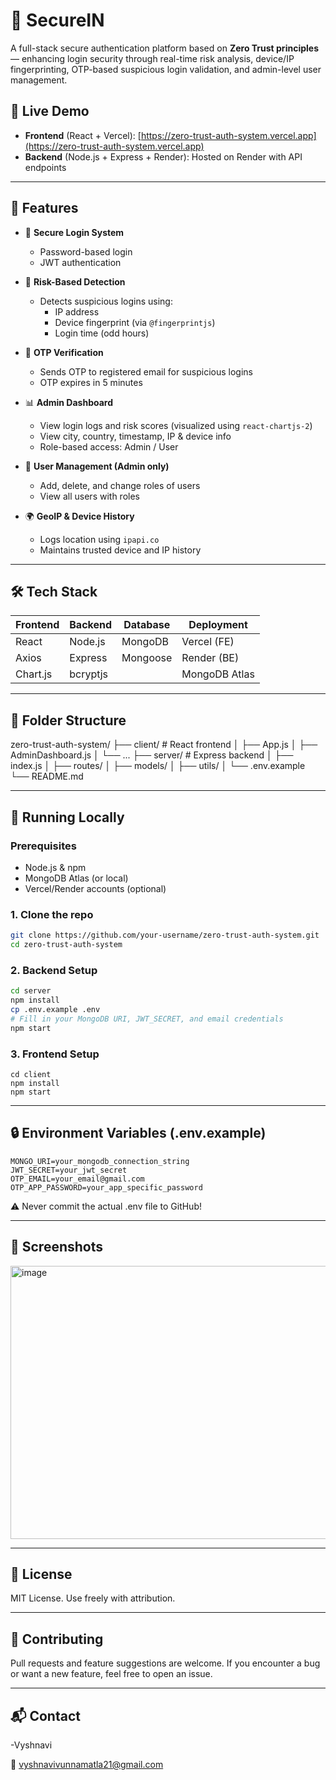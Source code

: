# 🔐 SecureIN

A full-stack secure authentication platform based on **Zero Trust principles** — enhancing login security through real-time risk analysis, device/IP fingerprinting, OTP-based suspicious login validation, and admin-level user management.

## 🚀 Live Demo

- **Frontend** (React + Vercel): [https://zero-trust-auth-system.vercel.app](https://zero-trust-auth-system.vercel.app)
- **Backend** (Node.js + Express + Render): Hosted on Render with API endpoints

---

## 📌 Features

- 🔐 **Secure Login System**
  - Password-based login
  - JWT authentication

- 🧠 **Risk-Based Detection**
  - Detects suspicious logins using:
    - IP address
    - Device fingerprint (via `@fingerprintjs`)
    - Login time (odd hours)

- 📩 **OTP Verification**
  - Sends OTP to registered email for suspicious logins
  - OTP expires in 5 minutes

- 📊 **Admin Dashboard**
  - View login logs and risk scores (visualized using `react-chartjs-2`)
  - View city, country, timestamp, IP & device info
  - Role-based access: Admin / User

- 👥 **User Management (Admin only)**
  - Add, delete, and change roles of users
  - View all users with roles

- 🌍 **GeoIP & Device History**
  - Logs location using `ipapi.co`
  - Maintains trusted device and IP history

---

## 🛠️ Tech Stack

| Frontend  | Backend   | Database  | Deployment |
|-----------|-----------|-----------|------------|
| React     | Node.js   | MongoDB   | Vercel (FE) |
| Axios     | Express   | Mongoose  | Render (BE) |
| Chart.js  | bcryptjs  |           | MongoDB Atlas |

---

## 📁 Folder Structure

zero-trust-auth-system/
├── client/ # React frontend
│ ├── App.js
│ ├── AdminDashboard.js
│ └── ...
├── server/ # Express backend
│ ├── index.js
│ ├── routes/
│ ├── models/
│ ├── utils/
│ └── .env.example
└── README.md

---

## 🧪 Running Locally

### Prerequisites
- Node.js & npm
- MongoDB Atlas (or local)
- Vercel/Render accounts (optional)

### 1. Clone the repo
```bash
git clone https://github.com/your-username/zero-trust-auth-system.git
cd zero-trust-auth-system
```

### 2. Backend Setup

```bash
cd server
npm install
cp .env.example .env
# Fill in your MongoDB URI, JWT_SECRET, and email credentials
npm start
```

### 3. Frontend Setup

```
cd client
npm install
npm start
```

---

## 🔒 Environment Variables (.env.example)

```
MONGO_URI=your_mongodb_connection_string
JWT_SECRET=your_jwt_secret
OTP_EMAIL=your_email@gmail.com
OTP_APP_PASSWORD=your_app_specific_password
```

⚠ Never commit the actual .env file to GitHub!

---

## 📸 Screenshots

<img width="937" height="437" alt="image" src="https://github.com/user-attachments/assets/0dac11aa-9b9e-4242-b79b-93e0c2ad0f60" />


---

## 📝 License
MIT License. Use freely with attribution.

---

## 🤝 Contributing
Pull requests and feature suggestions are welcome. If you encounter a bug or want a new feature, feel free to open an issue.

---

## 📬 Contact

-Vyshnavi

📧 vyshnavivunnamatla21@gmail.com

